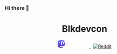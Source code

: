 ### Hi there 👋
<h1 align="center">Blkdevcon</h1>

<p align="center">
    <a href="https://infosec.exchange/@blkdevcon">
    <img src="https://raw.githubusercontent.com/mastodon/mastodon/main/lib/assets/wordmark.dark.png" alt="Mastodon-infosec.exchange Server" title="Go to website" width="100">
</a>&nbsp;  
    <a href="https://www.reddit.com/r/blkdevcon/">
    <img src="https://img.shields.io/badge/Reddit-FF4500?style=for-the-badge&logo=Reddit&logoColor=white" alt="Reddit" title="Go to website" width="100">
</a>
</div>

<!--
**blkdevcon/blkdevcon** is a ✨ _special_ ✨ repository because its `README.md` (this file) appears on your GitHub profile.

Here are some ideas to get you started:

- 🔭 I’m currently working on ...
- 🌱 I’m currently learning ...
- 👯 I’m looking to collaborate on ...
- 🤔 I’m looking for help with ...
- 💬 Ask me about ...
- 📫 How to reach me: ...
- 😄 Pronouns: ...
- ⚡ Fun fact: ...
-->
